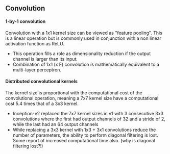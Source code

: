 ## Convolution

#### 1-by-1 convolution
Convolution with a 1x1 kernel size can be viewed as "feature pooling". This is a
linear operation but is commonly used in conjunction with a non linear
activation function as ReLU.
  - This operation fills a role as dimensionality reduction if the output channel
  is larger than its input.
  - Combination of 1x1 (x F) convolution is mathematically equivalent to a
  multi-layer perceptron.


#### Distributed convolutional kernels
The kernel size is proportional with the computational cost of the convolutional
operation, meaning a 7x7 kernel size have a computational cost 5.4 times that of
a 3x3 kernel.
  - Inception-v2 replaced the 7x7 kernel sizes in v1 with 3 consecutive 3x3
  convolutions where the first had output channels of 32 and a stride of 2,
  while the last had an 64 output channels
  - While replacing a 3x3 kernel with 1x3 + 3x1 convolutions reduce the number
  of parameters, the ability to perform diagonal filtering is lost. Some report
  of increased computational time also. (why is diagonal filtering lost?!)
